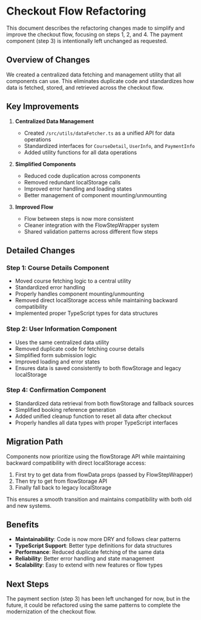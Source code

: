 # Checkout Flow Refactoring

This document describes the refactoring changes made to simplify and improve the checkout flow, focusing on steps 1, 2, and 4. The payment component (step 3) is intentionally left unchanged as requested.

## Overview of Changes

We created a centralized data fetching and management utility that all components can use. This eliminates duplicate code and standardizes how data is fetched, stored, and retrieved across the checkout flow.

## Key Improvements

1. **Centralized Data Management**
   - Created `/src/utils/dataFetcher.ts` as a unified API for data operations
   - Standardized interfaces for `CourseDetail`, `UserInfo`, and `PaymentInfo`
   - Added utility functions for all data operations

2. **Simplified Components**
   - Reduced code duplication across components
   - Removed redundant localStorage calls
   - Improved error handling and loading states
   - Better management of component mounting/unmounting

3. **Improved Flow**
   - Flow between steps is now more consistent
   - Cleaner integration with the FlowStepWrapper system
   - Shared validation patterns across different flow steps

## Detailed Changes

### Step 1: Course Details Component

- Moved course fetching logic to a central utility
- Standardized error handling
- Properly handles component mounting/unmounting
- Removed direct localStorage access while maintaining backward compatibility
- Implemented proper TypeScript types for data structures

### Step 2: User Information Component

- Uses the same centralized data utility
- Removed duplicate code for fetching course details
- Simplified form submission logic
- Improved loading and error states
- Ensures data is saved consistently to both flowStorage and legacy localStorage

### Step 4: Confirmation Component

- Standardized data retrieval from both flowStorage and fallback sources
- Simplified booking reference generation
- Added unified cleanup function to reset all data after checkout
- Properly handles all data types with proper TypeScript interfaces

## Migration Path

Components now prioritize using the flowStorage API while maintaining backward compatibility with direct localStorage access:

1. First try to get data from flowData props (passed by FlowStepWrapper)
2. Then try to get from flowStorage API
3. Finally fall back to legacy localStorage

This ensures a smooth transition and maintains compatibility with both old and new systems.

## Benefits

- **Maintainability**: Code is now more DRY and follows clear patterns
- **TypeScript Support**: Better type definitions for data structures
- **Performance**: Reduced duplicate fetching of the same data
- **Reliability**: Better error handling and state management
- **Scalability**: Easy to extend with new features or flow types

## Next Steps

The payment section (step 3) has been left unchanged for now, but in the future, it could be refactored using the same patterns to complete the modernization of the checkout flow. 